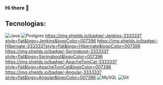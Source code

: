### Hi there 👋

<h2 align="left">
 Tecnologias:
</h2>

![Java](https://img.shields.io/badge/-Java-333333?style=flat&logo=Java&logoColor=007396)
![Postgres](https://img.shields.io/badge/-Postgres-333333?style=flat&logo=PostgreSql&logoColor=007396)
https://img.shields.io/badge/-Jenkins-333333?style=flat&logo=Jenkins&logoColor=007396
https://img.shields.io/badge/-Hibernate-333333?style=flat&logo=Hibernate&logoColor=007396
https://img.shields.io/badge/-Springboot-333333?style=flat&logo=Springboot&logoColor=007396
https://img.shields.io/badge/-ApacheTomCat-333333?style=flat&logo=ApacheTomCat&logoColor=007396
https://img.shields.io/badge/-Angular-333333?style=flat&logo=Angular&logoColor=007396
![MySQL](https://img.shields.io/badge/-MySQL-333333?style=flat&logo=mysql)
![Git](https://img.shields.io/badge/-git-333333?style=flat&logo=git&logoColor=ff2233)

<!--
**iurysalino/iurysalino** is a ✨ _special_ ✨ repository because its `README.md` (this file) appears on your GitHub profile.

Here are some ideas to get you started:

- 🔭 I’m currently working on ...
- 🌱 I’m currently learning ...
- 👯 I’m looking to collaborate on ...
- 🤔 I’m looking for help with ...
- 💬 Ask me about ...
- 📫 How to reach me: ...
- 😄 Pronouns: ...
- ⚡ Fun fact: ...
-->
